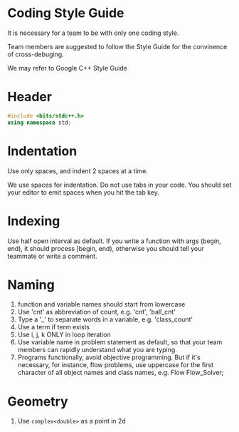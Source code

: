 # Coding Style Guide

It is necessary for a team to be with only one coding style.

Team members are suggested to follow the Style Guide for the convinence of cross-debuging.

We may refer to Google C++ Style Guide 

# Header

```C++
#include <bits/stdc++.h>
using namespace std;
```

# Indentation
Use only spaces, and indent 2 spaces at a time.

We use spaces for indentation. Do not use tabs in your code. You should set your editor to emit spaces when you hit the tab key.


# Indexing
Use half open interval as default. If you write a function with args (begin, end), it should process [begin, end), otherwise you should tell your teammate or write a comment.

# Naming

1. function and variable names should start from lowercase
1. Use 'cnt' as abbreviation of count, e.g. 'cnt', 'ball\_cnt'
1. Type a '\_' to separate words in a variable, e.g. 'class\_count'
1. Use a term if term exists
1. Use i, j, k ONLY in loop iteration
1. Use variable name in problem statement as default, so that your team members can rapidly understand what you are typing.
1. Programs functionally, avoid objective programming. But if it's necessary, for instance, flow problems, use uppercase for the first character of all object names and class names, e.g. Flow Flow_Solver;

# Geometry

1. Use `complex<double>` as a point in 2d
